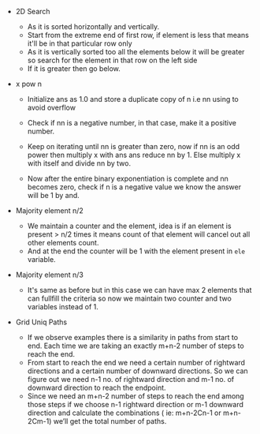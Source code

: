* 2D Search
  - As it is sorted horizontally and vertically.
  - Start from the extreme end of first row, if element is less that means it'll be in that particular row only
  - As it is vertically sorted too all the elements below it will be greater so search for the element in that row on the left side
  - If it is greater then go below.

* x pow n
  - Initialize ans as 1.0  and store a duplicate copy of n i.e nn using to avoid overflow

  - Check if nn is a negative number, in that case, make it a positive number.

  - Keep on iterating until nn is greater than zero, now if nn is an odd power then multiply x with ans ans reduce nn by 1. Else multiply x with itself and divide nn by two.

  - Now after the entire binary exponentiation is complete and nn becomes zero, check if n is a negative value we know the answer will be 1 by and.

* Majority element n/2
  - We maintain a counter and the element, idea is if an element is present > n/2 times it means count of that element will cancel out all other elements count.
  - And at the end the counter will be 1 with the element present in `ele` variable.

* Majority element n/3
  - It's same as before but in this case we can have max 2 elements that can fullfill the criteria so now we maintain two counter and two variables instead of 1.

* Grid Uniq Paths
  -  If we observe examples there is a similarity in paths from start to end. Each time we are taking an exactly m+n-2 number of steps to reach the end.
  - From start to reach the end we need a certain number of rightward directions and a certain number of downward directions. So we can figure out we need n-1 no. of rightward direction and m-1 no. of downward direction to reach the endpoint.
  - Since we need an m+n-2 number of steps to reach the end among those steps if we choose n-1 rightward direction or m-1 downward direction and calculate the combinations ( ie: m+n-2Cn-1 or m+n-2Cm-1) we’ll get the total number of paths.

